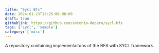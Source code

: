 ```yaml
---
title: "Sycl Bfs"
date: 2024-01-23T13:25:08-08:00
draft: true
githublink: https://github.com/antonio-decaro/sycl-bfs
tags: ['sycl', 'sample']
category: ['misc']
---
```


A repository containing implementaitons of the BFS with SYCL framework.


